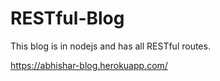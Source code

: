 # RESTful-Blog
This blog is in nodejs and has all RESTful routes.

https://abhishar-blog.herokuapp.com/
